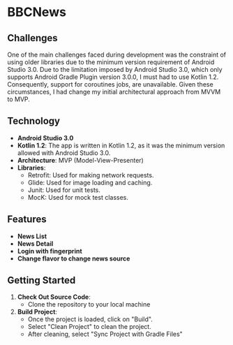 # BBCNews

## Challenges

One of the main challenges faced during development was the constraint of using older libraries due to the minimum version requirement of Android Studio 3.0.
Due to the limitation imposed by Android Studio 3.0, which only supports Android Gradle Plugin version 3.0.0, I must had to use Kotlin 1.2. Consequently, support for coroutines jobs, are unavailable. Given these circumstances, I had change my initial architectural approach from MVVM to MVP.

## Technology

- **Android Studio 3.0**
- **Kotlin 1.2**: The app is written in Kotlin 1.2, as it was the minimum version allowed with Android Studio 3.0.
- **Architecture**: MVP (Model-View-Presenter)
- **Libraries**:
  - Retrofit: Used for making network requests.
  - Glide: Used for image loading and caching.
  - Junit: Used for unit tests.
  - MocK: Used for mock test classes.

## Features

- **News List**
- **News Detail**
- **Login with fingerprint**
- **Change flavor to change news source**
 
## Getting Started

1. **Check Out Source Code**:
   - Clone the repository to your local machine
2. **Build Project**:
   - Once the project is loaded, click on "Build".
   - Select "Clean Project" to clean the project.
   - After cleaning, select "Sync Project with Gradle Files"
